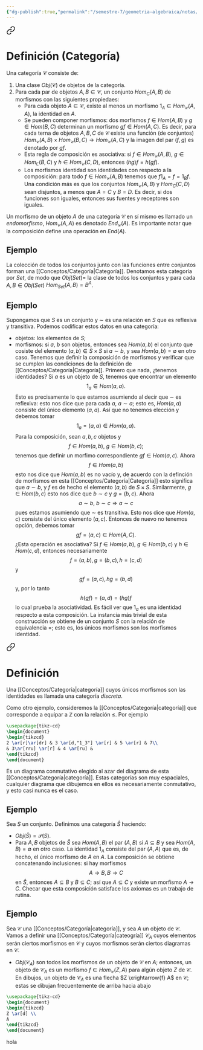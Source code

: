 ```yaml
---
{"dg-publish":true,"permalink":"/semestre-7/geometria-algebraica/notas/categorias/"}
---
```



<div class="transclusion internal-embed is-loaded"><a class="markdown-embed-link" href="/conceptos/categoria/" aria-label="Open link"><svg xmlns="http://www.w3.org/2000/svg" width="24" height="24" viewBox="0 0 24 24" fill="none" stroke="currentColor" stroke-width="2" stroke-linecap="round" stroke-linejoin="round" class="svg-icon lucide-link"><path d="M10 13a5 5 0 0 0 7.54.54l3-3a5 5 0 0 0-7.07-7.07l-1.72 1.71"></path><path d="M14 11a5 5 0 0 0-7.54-.54l-3 3a5 5 0 0 0 7.07 7.07l1.71-1.71"></path></svg></a><div class="markdown-embed">




# Definición (Categoría)
Una categoría $\mathcal{C}$ consiste de:
1. Una clase $Obj(\mathcal{C})$ de objetos de la categoría.
2. Para cada par de objetos $A,B \in \mathcal{C}$, un conjunto $Hom_{C}(A,B)$ de morfismos con las siguientes propiedaes:
	- Para cada objeto $A \in \mathcal{C}$, existe al menos un morfismo $1_{A} \in Hom_{\mathcal{C}}(A,A)$, la identidad en $A$.
	- Se pueden componer morfismos: dos morfismos $f \in Hom(A,B)$ y $g \in Hom(B,C)$ determinan un morfismo $gf \in Hom(A,C)$. Es decir, para cada terna de objetos $A,B,C$ de $\mathcal{C}$ existe una función (de conjuntos) $Hom_{\mathcal{C}}(A,B) \times Hom_{\mathcal{C}}(B,C) \to Hom_{\mathcal{C}}(A,C)$ y la imagen del par $(f,g)$ es denotado por $gf$.
	- Esta regla de composición es asociativa: si $f \in Hom_{\mathcal{C}}(A,B)$, $g \in Hom_{\mathbb{C}}(B,C)$ y $h \in Hom_{\mathcal{C}}(C,D)$, entonces $(hg)f=h(gf).$
	- Los morfismos identidad son identidades con respecto a la composición: para todo $f \in Hom_{\mathcal{C}}(A,B)$ tenemos que $f 1_{A}=f=1_{B}f.$
	Una condición más es que los conjuntos $Hom_{\mathcal{C}}(A,B)$ y $Hom_{C}(C,D)$ sean disjuntos, a menos que $A=C$ y $B=D$. Es decir, si dos funciones son iguales, entonces sus fuentes y receptores son iguales.

</div></div>

Un morfismo de un objeto $A$ de una categoría $\mathcal{C}$ en sí mismo es llamado un *endomorfismo*, $Hom_{\mathcal{C}}(A,A)$ es denotado $End_{\mathcal{C}}(A)$. Es importante notar que la composición define una operación en $End(A)$.

## Ejemplo
La colección de todos los conjuntos junto con las funciones entre conjuntos forman una [[Conceptos/Categoría\|Categoría]]. Denotamos esta categoría por $Set$, de modo que $Obj(Set)=$ la clase de todos los conjuntos y para cada $A,B \in Obj(Set)$ $Hom_{Set}(A,B)= B^{A}$.

## Ejemplo
Supongamos que $S$ es un conjunto y $\sim$ es una relación en $S$ que es reflexiva y transitiva. Podemos codificar estos datos en una categoría:
- objetos: los elementos de $S$;
- morfismos: si $a$, $b$ son objetos, entonces sea $Hom(a,b)$ el conjunto que cosiste del elemento $(a,b) \in S \times S$ si $a\sim b$, y sea $Hom(a,b)=\emptyset$ en otro caso.
Tenemos que definir la composición de morfismos y verificar que se cumplen las condiciones de la definición de [[Conceptos/Categoría\|Categoría]]. Primero que nada, ¿tenemos identidades? Si $a$ es un objeto de $S$, tenemos que encontrar un elemento $$1_{a} \in Hom(a,a).$$
Esto es precisamente lo que estamos asumiendo al decir que $\sim$ es reflexiva: esto nos dice que para cada $a$, $a\sim a$; esto es, $Hom(a,a)$ consiste del único elemento $(a,a).$ Así que no tenemos elección y debemos tomar $$1_{a}=(a,a) \in Hom(a,a).$$ Para la composición, sean $a,b,c$ objetos y $$f \in Hom(a,b),~ g \in Hom(b,c);$$ tenemos que definir un morfimo correspondiente $gf \in Hom(a,c)$. Ahora $$f \in Hom(a,b)$$ esto nos dice que $Hom(a,b)$ es no vacío y, de acuerdo con la definción de morfismos en esta [[Conceptos/Categoría\|Categoría]] esto significa que $a\sim b$, y $f$ es de hecho el elemento $(a,b)$ de $S \times S$. Similarmente, $g \in Hom(b,c)$ esto nos dice que $b\sim c$ y $g=(b,c)$. Ahora $$a\sim b, ~ b\sim c \Rightarrow a\sim c$$
pues estamos asumiendo que $\sim$ es transitiva. Esto nos dice que $Hom(a,c)$ consiste del único elemento $(a,c)$. Entonces de nuevo no tenemos opción, debemos tomar $$gf=(a,c) \in Hom(A,C).$$ 
¿Esta operación es asociativa? Si $f \in Hom(a,b)$, $g \in Hom(b,c)$ y $h \in Hom(c,d)$, entonces necesariamente $$f=(a,b), g= (b,c), h=(c,d)$$ y $$gf=(a,c), hg=(b,d)$$
y, por lo tanto $$h(gf)=(a,d)=(hg)f$$
lo cual prueba la asociatividad. 
Es fácil ver que $1_{a}$ es una identidad respecto a esta composición.
La instancia más trivial de esta construcción se obtiene de un conjunto $S$ con la relación de equivalencia $=$; esto es, los únicos morfismos son los morfismos identidad. 


<div class="transclusion internal-embed is-loaded"><a class="markdown-embed-link" href="/conceptos/categoria-discreta/" aria-label="Open link"><svg xmlns="http://www.w3.org/2000/svg" width="24" height="24" viewBox="0 0 24 24" fill="none" stroke="currentColor" stroke-width="2" stroke-linecap="round" stroke-linejoin="round" class="svg-icon lucide-link"><path d="M10 13a5 5 0 0 0 7.54.54l3-3a5 5 0 0 0-7.07-7.07l-1.72 1.71"></path><path d="M14 11a5 5 0 0 0-7.54-.54l-3 3a5 5 0 0 0 7.07 7.07l1.71-1.71"></path></svg></a><div class="markdown-embed">




# Definición 
Una [[Conceptos/Categoría\|categoría]] cuyos únicos morfismos son las identidades es llamada una categoría *discreta*.

</div></div>


Como otro ejemplo, consideremos la [[Conceptos/Categoría\|categoría]] que corresponde a equipar a $\mathbb{Z}$ con la relación $\leq$. Por ejemplo
```tikz
\usepackage{tikz-cd}
\begin{document}
\begin{tikzcd}
2 \ar[r]\ar[dr] & 3 \ar[d,"1_3"] \ar[r] & 5 \ar[r] & 7\\
& 3\ar[rru] \ar[r] & 4 \ar[ru] &
\end{tikzcd}
\end{document}
```
Es un diagrama conmutativo elegido al azar del diagrama de esta [[Conceptos/Categoría\|categoría]]. 
Estas categorías son muy espaciales, cualquier diagrama que dibujemos en ellos es necesariamente conmutativo, y esto casi nunca es el caso.

## Ejemplo
Sea $S$ un conjunto. Definimos una categoría $\hat{S}$ haciendo:
- $Obj(\hat{S})= \mathcal{P}(S)$.
- Para $A, B$ objetos de $\hat{S}$ sea $Hom(A,B)$ el par $(A,B)$ si $A \subseteq B$ y sea $Hom(A,B)= \emptyset$ en otro caso.
La identidad $1_{A}$ consiste del par $(A,A)$ que es, de hecho, el único morfismo de $A$ en $A$. La composición se obtiene concatenando inclusiones: si hay morfismos $$A \to B, B \to C$$ en $\hat{S}$, entonces $A \subseteq B$ y $B \subseteq C$; así que $A \subseteq C$ y existe un morfismo $A \to C$. Checar que esta composición satisface los axiomas es un trabajo de rutina.

## Ejemplo 
Sea $\mathcal{C}$ una [[Conceptos/Categoría\|categoría]], y sea $A$ un objeto de $\mathcal{C}$. Vamos a definir una [[Conceptos/Categoría\|cateogría]] $\mathcal{C}_{A}$ cuyos elementos serán ciertos morfismos en $\mathcal{C}$ y cuyos morfismos serán ciertos diagramas en $\mathcal{C}$.
- $Obj(\mathcal{C}_{A})$ son todos los morfismos de un objeto de $\mathcal{C}$ en $A$; entonces, un objeto de $\mathcal{C}_{A}$ es un morfismo $f \in Hom_{\mathcal{C}}(Z,A)$ para algún objeto $Z$ de  $\mathcal{C}$. En dibujos, un objeto de $\mathcal{C}_{A}$ es una flecha $Z \xrightarrow{f} A$ en $\mathcal{C}$; estas se dibujan frecuentemente de arriba hacia abajo 
```tikz
\usepackage{tikz-cd}
\begin{document}
\begin{tikzcd}
Z \ar[d] \\
A
\end{tikzcd}
\end{document}
```
hola